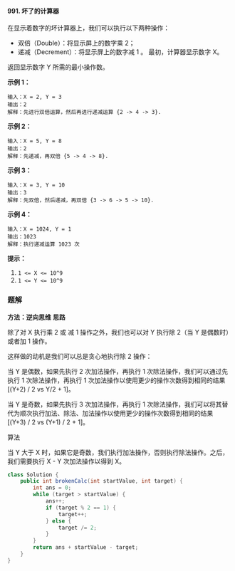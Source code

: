 #### 991. 坏了的计算器

在显示着数字的坏计算器上，我们可以执行以下两种操作：

* 双倍（Double）：将显示屏上的数字乘 2；
* 递减（Decrement）：将显示屏上的数字减 1 。
  最初，计算器显示数字 X。

返回显示数字 Y 所需的最小操作数。

**示例 1：**

```shell
输入：X = 2, Y = 3
输出：2
解释：先进行双倍运算，然后再进行递减运算 {2 -> 4 -> 3}.
```

**示例 2：**

```shell
输入：X = 5, Y = 8
输出：2
解释：先递减，再双倍 {5 -> 4 -> 8}.
```

**示例 3：**

```shell
输入：X = 3, Y = 10
输出：3
解释：先双倍，然后递减，再双倍 {3 -> 6 -> 5 -> 10}.
```

**示例 4：**

```shell
输入：X = 1024, Y = 1
输出：1023
解释：执行递减运算 1023 次
```

**提示：**

1. `1 <= X <= 10^9`
2. `1 <= Y <= 10^9`

### 题解

**方法：逆向思维**
**思路**

除了对 X 执行乘 2 或 减 1 操作之外，我们也可以对 Y 执行除 2（当 Y 是偶数时）或者加 1 操作。

这样做的动机是我们可以总是贪心地执行除 2 操作：

当 Y 是偶数，如果先执行 2 次加法操作，再执行 1 次除法操作，我们可以通过先执行 1 次除法操作，再执行 1 次加法操作以使用更少的操作次数得到相同的结果 [(Y+2) / 2 vs Y/2 + 1]。

当 Y 是奇数，如果先执行 3 次加法操作，再执行 1 次除法操作，我们可以将其替代为顺次执行加法、除法、加法操作以使用更少的操作次数得到相同的结果 [(Y+3) / 2 vs (Y+1) / 2 + 1]。

算法

当 Y 大于 X 时，如果它是奇数，我们执行加法操作，否则执行除法操作。之后，我们需要执行 X - Y 次加法操作以得到 X。

```java
class Solution {
    public int brokenCalc(int startValue, int target) {
        int ans = 0;
        while (target > startValue) {
            ans++;
            if (target % 2 == 1) {
                target++;
            } else {
                target /= 2;
            }
        }
        return ans + startValue - target;
    }
}
```

